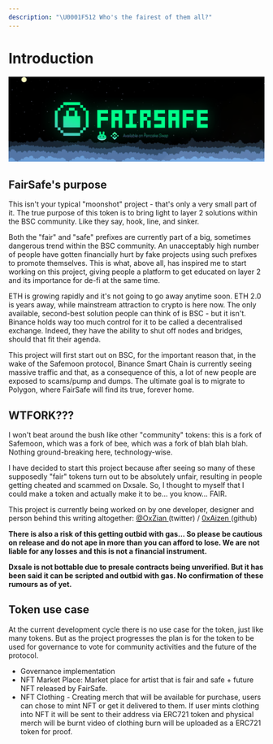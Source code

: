 ```yaml
---
description: "\U0001F512 Who's the fairest of them all?"
---
```


# Introduction

![](.gitbook/assets/banner.png)

## FairSafe's purpose

This isn't your typical "moonshot" project - that's only a very small part of it. The true purpose of this token is to bring light to layer 2 solutions within the BSC community. Like they say, hook, line, and sinker. 

Both the "fair" and "safe" prefixes are currently part of a big, sometimes dangerous trend within the BSC community. An unacceptably high number of people have gotten financially hurt by fake projects using such prefixes to promote themselves. This is what, above all, has inspired me to start working on this project, giving people a platform to get educated on layer 2 and its importance for de-fi at the same time.

ETH is growing rapidly and it's not going to go away anytime soon. ETH 2.0 is years away, while mainstream attraction to crypto is here now. The only available, second-best solution people can think of is BSC - but it isn't. Binance holds way too much control for it to be called a decentralised exchange. Indeed, they have the ability to shut off nodes and bridges, should that fit their agenda.

This project will first start out on BSC, for the important reason that, in the wake of the Safemoon protocol, Binance Smart Chain is currently seeing massive traffic and that, as a consequence of this, a lot of new people are exposed to scams/pump and dumps. The ultimate goal is to migrate to Polygon, where FairSafe will find its true, forever home. 

## WTFORK??? 

I won't beat around the bush like other "community" tokens: this is a fork of Safemoon, which was a fork of bee, which was a fork of blah blah blah. Nothing ground-breaking here, technology-wise. 

I have decided to start this project because after seeing so many of these supposedly "fair" tokens turn out to be absolutely unfair, resulting in people getting cheated and scammed on Dxsale. So, I thought to myself that I could make a token and actually make it to be... you know... FAIR. 

This project is currently being worked on by one developer, designer and person behind this writing altogether: 
 [@OxZian ](https://twitter.com/0xZian)\(twitter\) / [0xAizen ](https://github.com/0xAizen)\(github\) 

**There is also a risk of this getting outbid with gas... So please be cautious on release and do not ape in more than you can afford to lose. We are not liable for any losses and this is not a financial instrument.**

**Dxsale is not bottable due to presale contracts being unverified. But it has been said it can be scripted and outbid with gas. No confirmation of these rumours as of yet.** 





## 



## Token use case 

At the current development cycle there is no use case for the token, just like many tokens. But as the project progresses the plan is for the token to be used for governance to vote for community activities and the future of the protocol. 

* Governance implementation
* NFT Market Place: Market place for artist that is fair and safe + future NFT released by FairSafe. 
* NFT Clothing - Creating merch that will be available for purchase, users can chose to mint NFT or get it delivered to them. If user mints clothing into NFT it will be sent to their address via ERC721 token and physical merch will be burnt video of clothing burn will be uploaded as a ERC721 token for proof. 



